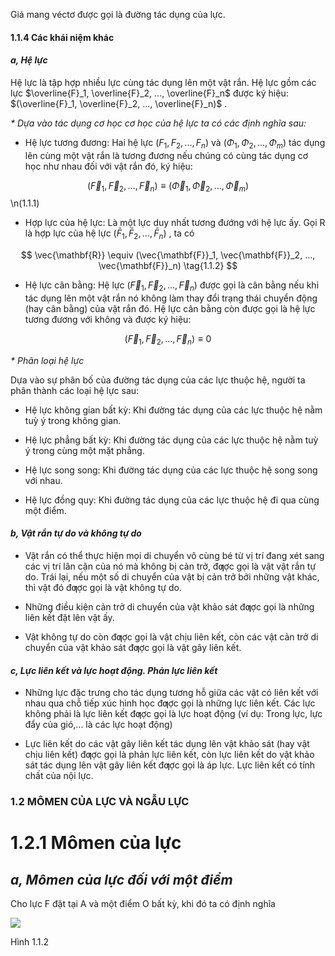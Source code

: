 Giá mang véctơ được gọi là đường tác dụng của lực.

#### **1.1.4 Các khái niệm khác**

#### *a, Hệ lực*

Hệ lực là tập hợp nhiều lực cùng tác dụng lên một vật rắn. Hệ lực gồm các lực  $\overline{F}_1, \overline{F}_2, ..., \overline{F}_n$ được ký hiệu:  $(\overline{F}_1, \overline{F}_2, ..., \overline{F}_n)$ .

*\* Dựa vào tác dụng cơ học cơ học của hệ lực ta có các định nghĩa sau:*

- Hệ lực tương đương: Hai hệ lực  $(F_1, F_2, ..., F_n)$  và  $(\Phi_1, \Phi_2, ..., \Phi_m)$  tác dụng lên cùng một vật rắn là tương đương nếu chúng có cùng tác dụng cơ học như nhau đối với vật rắn đó, ký hiệu:

$$
(\vec{F}_1, \vec{F}_2, \dots, \vec{F}_n) \equiv (\vec{\Phi}_1, \vec{\Phi}_2, \dots, \vec{\Phi}_m)
$$
\n(1.1.1)

- Hợp lực của hệ lực: Là một lực duy nhất tương đướng với hệ lực ấy. Gọi R là hợp lực của hệ lực  $(\bar{F}_1, \bar{F}_2, ..., \bar{F}_n)$  , ta có

$$
\vec{\mathbf{R}} \equiv (\vec{\mathbf{F}}_1, \vec{\mathbf{F}}_2, ..., \vec{\mathbf{F}}_n) \tag{1.1.2}
$$

- Hệ lực cân bằng: Hệ lực  $(\vec{F}_1, \vec{F}_2, ..., \vec{F}_n)$  được gọi là cân bằng nếu khi tác dụng lên một vật rắn nó không làm thay đổi trạng thái chuyển động (hay cân bằng) của vật rắn đó. Hệ lực cân bằng còn được gọi là hệ lực tương đương với không và được ký hiệu:

$$
(\vec{F}_1, \vec{F}_2, \dots, \vec{F}_n) \equiv 0 \tag{1.1.3}
$$

*\* Phân loại hệ lực*

Dựa vào sự phân bố của đường tác dụng của các lực thuộc hệ, người ta phân thành các loại hệ lực sau:

- Hệ lực không gian bất kỳ: Khi đường tác dụng của các lực thuộc hệ nằm tuỳ ý trong không gian.

- Hệ lực phẳng bất kỳ: Khi đường tác dụng của các lực thuộc hệ nằm tuỳ ý trong cùng một mặt phẳng.

- Hệ lực song song: Khi đường tác dụng của các lực thuộc hệ song song với nhau.

- Hệ lực đồng quy: Khi đường tác dụng của các lực thuộc hệ đi qua cùng một điểm.

#### *b, Vật rắn tự do và không tự do*

- Vật rắn có thể thực hiện mọi di chuyển vô cùng bé từ vị trí đang xét sang các vị trí lân cận của nó mà không bị cản trở, đƣợc gọi là vật vật rắn tự do. Trái lại, nếu một số di chuyển của vật bị cản trở bởi những vật khác, thì vật đó đƣợc gọi là vật không tự do.

- Những điều kiện cản trở di chuyển của vật khảo sát đƣợc gọi là những liên kết đặt lên vật ấy.

- Vật không tự do còn đƣợc gọi là vật chịu liên kết, còn các vật cản trở di chuyển của vật khảo sát đƣợc gọi là vật gây liên kết.

#### *c, Lực liên kết và lực hoạt động. Phản lực liên kết*

- Những lực đặc trưng cho tác dụng tương hỗ giữa các vật có liên kết với nhau qua chỗ tiếp xúc hình học đƣợc gọi là những lực liên kết. Các lực không phải là lực liên kết đƣợc gọi là lực hoạt động (ví dụ: Trong lực, lực đẩy của gió,... là các lực hoạt động)

- Lực liên kết do các vật gây liên kết tác dụng lên vật khảo sát (hay vật chịu liên kết) đƣợc gọi là phản lực liên kết, còn lực liên kết do vật khảo sát tác dụng lên vật gây liên kết đƣợc gọi là áp lực. Lực liên kết có tính chất của nội lực.

### 1.2 MÔMEN CỦA LỰC VÀ NGẪU LỰC

# **1.2.1 Mômen của lực**

## *a, Mômen của lực đối với một điểm*

Cho lực F đặt tại A và một điểm O bất kỳ, khi đó ta có định nghĩa

![](_page_0_Figure_29.jpeg)

Hình 1.1.2